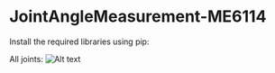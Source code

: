 # JointAngleMeasurement-ME6114

Install the required libraries using pip:



All joints:
![Alt text](https://learnopencv.com/wp-content/uploads/2022/03/MediaPipe-pose-BlazePose-Topology.jpg)


